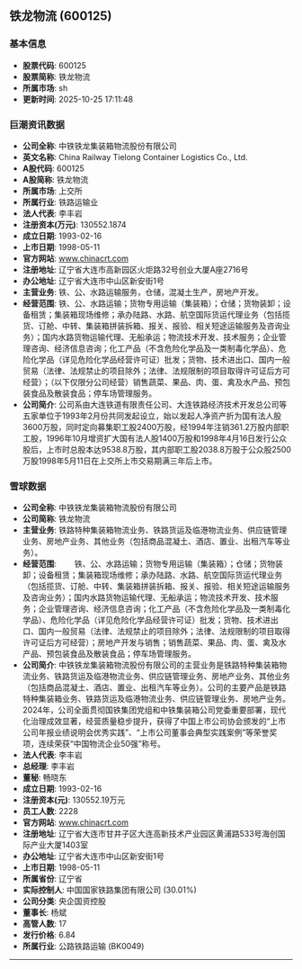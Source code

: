 ## 铁龙物流 (600125)

### 基本信息

- **股票代码**: 600125
- **股票简称**: 铁龙物流
- **所属市场**: sh
- **更新时间**: 2025-10-25 17:11:48

### 巨潮资讯数据

- **公司全称**: 中铁铁龙集装箱物流股份有限公司
- **英文名称**: China Railway Tielong Container Logistics Co., Ltd.
- **A股代码**: 600125
- **A股简称**: 铁龙物流
- **所属市场**: 上交所
- **所属行业**: 铁路运输业
- **法人代表**: 李丰岩
- **注册资本(万元)**: 130552.1874
- **成立日期**: 1993-02-16
- **上市日期**: 1998-05-11
- **官方网站**: www.chinacrt.com
- **注册地址**: 辽宁省大连市高新园区火炬路32号创业大厦A座2716号
- **办公地址**: 辽宁省大连市中山区新安街1号
- **主营业务**: 铁、公、水路运输服务，仓储，混凝土生产，房地产开发。
- **经营范围**: 铁、公、水路运输；货物专用运输（集装箱）；仓储；货物装卸；设备租赁；集装箱现场维修；承办陆路、水路、航空国际货运代理业务（包括揽货、订舱、中转、集装箱拼装拆箱、报关、报验、相关短途运输服务及咨询业务）；国内水路货物运输代理、无船承运；物流技术开发、技术服务；企业管理咨询、经济信息咨询；化工产品（不含危险化学品及一类制毒化学品）、危险化学品（详见危险化学品经营许可证）批发；货物、技术进出口、国内一般贸易（法律、法规禁止的项目除外；法律、法规限制的项目取得许可证后方可经营）；（以下仅限分公司经营）销售蔬菜、果品、肉、蛋、禽及水产品、预包装食品及散装食品；停车场管理服务。
- **公司简介**: 公司系由大连铁道有限责任公司、大连铁路经济技术开发总公司等五家单位于1993年2月份共同发起设立，始以发起人净资产折为国有法人股3600万股，同时定向募集职工股2400万股，经1994年注销361.2万股内部职工股，1996年10月增资扩大国有法人股1400万股和1998年4月16日发行公众股后，上市时总股本达9538.8万股，其内部职工股2038.8万股于公众股2500万股1998年5月11日在上交所上市交易期满三年后上市。

### 雪球数据

- **公司全称**: 中铁铁龙集装箱物流股份有限公司
- **公司简称**: 铁龙物流
- **主营业务**: 铁路特种集装箱物流业务、铁路货运及临港物流业务、供应链管理业务、房地产业务、其他业务（包括商品混凝土、酒店、置业、出租汽车等业务）。
- **经营范围**: 　　铁、公、水路运输；货物专用运输（集装箱）；仓储；货物装卸；设备租赁；集装箱现场维修；承办陆路、水路、航空国际货运代理业务（包括揽货、订舱、中转、集装箱拼装拆箱、报关、报验、相关短途运输服务及咨询业务）；国内水路货物运输代理、无船承运；物流技术开发、技术服务；企业管理咨询、经济信息咨询；化工产品（不含危险化学品及一类制毒化学品）、危险化学品（详见危险化学品经营许可证）批发；货物、技术进出口、国内一般贸易（法律、法规禁止的项目除外；法律、法规限制的项目取得许可证后方可经营）；房地产开发与销售；销售蔬菜、果品、肉、蛋、禽及水产品、预包装食品及散装食品；停车场管理服务。
- **公司简介**: 中铁铁龙集装箱物流股份有限公司的主营业务是铁路特种集装箱物流业务、铁路货运及临港物流业务、供应链管理业务、房地产业务、其他业务（包括商品混凝土、酒店、置业、出租汽车等业务）。公司的主要产品是铁路特种集装箱业务、铁路货运及临港物流业务、供应链管理业务、房地产业务。2024年，公司全面贯彻国铁集团党组和中铁集装箱公司党委重要部署，现代化治理成效显著，经营质量稳步提升，获得了中国上市公司协会颁发的“上市公司年报业绩说明会优秀实践”、“上市公司董事会典型实践案例”等荣誉奖项，连续荣获“中国物流企业50强”称号。
- **法人代表**: 李丰岩
- **总经理**: 李丰岩
- **董秘**: 畅晓东
- **成立日期**: 1993-02-16
- **注册资本(元)**: 130552.19万元
- **员工人数**: 2228
- **官方网站**: www.chinacrt.com
- **注册地址**: 辽宁省大连市甘井子区大连高新技术产业园区黄浦路533号海创国际产业大厦1403室
- **办公地址**: 辽宁省大连市中山区新安街1号
- **上市日期**: 1998-05-11
- **所属省份**: 辽宁省
- **实际控制人**: 中国国家铁路集团有限公司 (30.01%)
- **公司分类**: 央企国资控股
- **董事长**: 杨斌
- **高管人数**: 17
- **发行价格**: 6.84
- **所属行业**: 公路铁路运输 (BK0049)

---